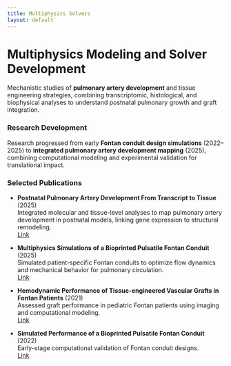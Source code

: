 ```yaml
---
title: Multiphysics Solvers
layout: default
---
```


# Multiphysics Modeling and Solver Development

Mechanistic studies of **pulmonary artery development** and tissue engineering strategies, combining transcriptomic, histological, and biophysical analyses to understand postnatal pulmonary growth and graft integration.

### Research Development
Research progressed from early **Fontan conduit design simulations** (2022–2025) to **integrated pulmonary artery development mapping** (2025), combining computational modeling and experimental validation for translational impact.

### Selected Publications

- **Postnatal Pulmonary Artery Development From Transcript to Tissue** (2025)  
  Integrated molecular and tissue-level analyses to map pulmonary artery development in postnatal models, linking gene expression to structural remodeling.  
  [Link](https://pmc.ncbi.nlm.nih.gov/articles/PMC12157632/)

- **Multiphysics Simulations of a Bioprinted Pulsatile Fontan Conduit** (2025)  
  Simulated patient-specific Fontan conduits to optimize flow dynamics and mechanical behavior for pulmonary circulation.  
  [Link](https://asmedigitalcollection.asme.org/biomechanical/article-abstract/147/7/071001/1214591)

- **Hemodynamic Performance of Tissue-engineered Vascular Grafts in Fontan Patients** (2021)  
  Assessed graft performance in pediatric Fontan patients using imaging and computational modeling.  
  [Link](https://www.nature.com/articles/s41536-021-00148-w)

- **Simulated Performance of a Bioprinted Pulsatile Fontan Conduit** (2022)  
  Early-stage computational validation of Fontan conduit designs.  
  [Link](https://meetings.aps.org/Meeting/DFD22/Session/S01.76)
